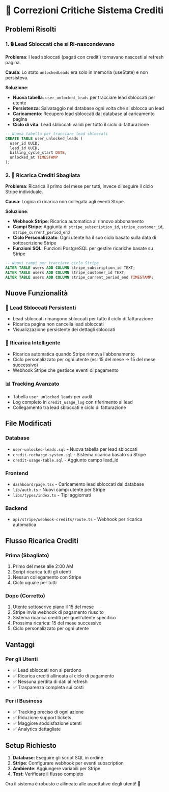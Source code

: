 # 🔧 Correzioni Critiche Sistema Crediti

## Problemi Risolti

### 1. 🔒 Lead Sbloccati che si Ri-nascondevano

**Problema**: I lead sbloccati (pagati con crediti) tornavano nascosti al refresh pagina.

**Causa**: Lo stato `unlockedLeads` era solo in memoria (useState) e non persisteva.

**Soluzione**: 
- **Nuova tabella**: `user_unlocked_leads` per tracciare lead sbloccati per utente
- **Persistenza**: Salvataggio nel database ogni volta che si sblocca un lead
- **Caricamento**: Recupero lead sbloccati dal database al caricamento pagina
- **Ciclo di vita**: Lead sbloccati validi per tutto il ciclo di fatturazione

```sql
-- Nuova tabella per tracciare lead sbloccati
CREATE TABLE user_unlocked_leads (
  user_id UUID,
  lead_id UUID,
  billing_cycle_start DATE,
  unlocked_at TIMESTAMP
);
```

### 2. 📅 Ricarica Crediti Sbagliata

**Problema**: Ricarica il primo del mese per tutti, invece di seguire il ciclo Stripe individuale.

**Causa**: Logica di ricarica non collegata agli eventi Stripe.

**Soluzione**:
- **Webhook Stripe**: Ricarica automatica al rinnovo abbonamento
- **Campi Stripe**: Aggiunta di `stripe_subscription_id`, `stripe_customer_id`, `stripe_current_period_end`
- **Ciclo Personalizzato**: Ogni utente ha il suo ciclo basato sulla data di sottoscrizione Stripe
- **Funzioni SQL**: Funzioni PostgreSQL per gestire ricariche basate su Stripe

```sql
-- Nuovi campi per tracciare ciclo Stripe
ALTER TABLE users ADD COLUMN stripe_subscription_id TEXT;
ALTER TABLE users ADD COLUMN stripe_customer_id TEXT;
ALTER TABLE users ADD COLUMN stripe_current_period_end TIMESTAMP;
```

## Nuove Funzionalità

### 🎯 Lead Sbloccati Persistenti
- Lead sbloccati rimangono sbloccati per tutto il ciclo di fatturazione
- Ricarica pagina non cancella lead sbloccati
- Visualizzazione persistente dei dettagli sbloccati

### 🔄 Ricarica Intelligente
- Ricarica automatica quando Stripe rinnova l'abbonamento
- Ciclo personalizzato per ogni utente (es: 15 del mese → 15 del mese successivo)
- Webhook Stripe che gestisce eventi di pagamento

### 📊 Tracking Avanzato
- Tabella `user_unlocked_leads` per audit
- Log completo in `credit_usage_log` con riferimento al lead
- Collegamento tra lead sbloccati e ciclo di fatturazione

## File Modificati

### Database
- `user-unlocked-leads.sql` - Nuova tabella per lead sbloccati
- `credit-recharge-system.sql` - Sistema ricarica basato su Stripe
- `credit-usage-table.sql` - Aggiunto campo lead_id

### Frontend
- `dashboard/page.tsx` - Caricamento lead sbloccati dal database
- `lib/auth.ts` - Nuovi campi utente per Stripe
- `libs/types/index.ts` - Tipi aggiornati

### Backend
- `api/stripe/webhook-credits/route.ts` - Webhook per ricarica automatica

## Flusso Ricarica Crediti

### Prima (Sbagliato)
1. Primo del mese alle 2:00 AM
2. Script ricarica tutti gli utenti
3. Nessun collegamento con Stripe
4. Ciclo uguale per tutti

### Dopo (Corretto)
1. Utente sottoscrive piano il 15 del mese
2. Stripe invia webhook di pagamento riuscito
3. Sistema ricarica crediti per quell'utente specifico
4. Prossima ricarica: 15 del mese successivo
5. Ciclo personalizzato per ogni utente

## Vantaggi

### Per gli Utenti
- ✅ Lead sbloccati non si perdono
- ✅ Ricarica crediti allineata al ciclo di pagamento
- ✅ Nessuna perdita di dati al refresh
- ✅ Trasparenza completa sui costi

### Per il Business
- ✅ Tracking preciso di ogni azione
- ✅ Riduzione support tickets
- ✅ Maggiore soddisfazione utenti
- ✅ Analytics dettagliate

## Setup Richiesto

1. **Database**: Eseguire gli script SQL in ordine
2. **Stripe**: Configurare webhook per eventi subscription
3. **Ambiente**: Aggiungere variabili per Stripe
4. **Test**: Verificare il flusso completo

Ora il sistema è robusto e allineato alle aspettative degli utenti! 🚀
